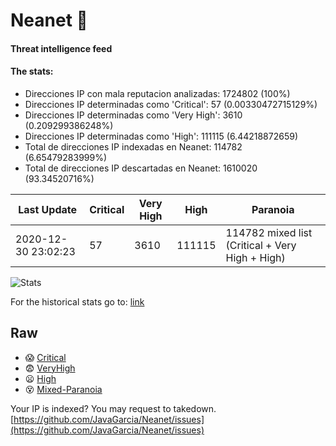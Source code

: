 # Neanet :hocho:
#### Threat intelligence feed
#### The stats:

- Direcciones IP con mala reputacion analizadas: 1724802 (100%)
- Direcciones IP determinadas como 'Critical':  57 (0.00330472715129%)
- Direcciones IP determinadas como 'Very High':  3610 (0.209299386248%)
- Direcciones IP determinadas como 'High':  111115 (6.44218872659)
- Total de direcciones IP indexadas en Neanet:  114782 (6.65479283999%)
- Total de direcciones IP descartadas en Neanet:  1610020 (93.34520716%)

| Last Update | Critical | Very High | High | Paranoia |
| --- | --- | --- | --- | --- |
| 2020-12-30 23:02:23 | 57 | 3610 | 111115 | 114782 mixed list (Critical + Very High + High)|

![Stats](https://docs.google.com/spreadsheets/d/e/2PACX-1vSnaNMIXVabIpDJjufMlzH7poXnshF3mgd8Is1g9ytUEzVsP5my4Trn8f-xkoLLQ38xpL3HtmUexLo6/pubchart?oid=501124687&format=image)

For the historical stats go to: [link](/stats.csv)
## Raw
- :scream: [Critical](https://raw.githubusercontent.com/JavaGarcia/Neanet/master/blacklists/neanet_critical.txt)
- :fearful: [VeryHigh](https://raw.githubusercontent.com/JavaGarcia/Neanet/master/blacklists/neanet_veryHigh.txtt)
- :frowning: [High](https://raw.githubusercontent.com/JavaGarcia/Neanet/master/blacklists/neanet_high.txt)
- :dizzy_face: [Mixed-Paranoia](https://raw.githubusercontent.com/JavaGarcia/Neanet/master/blacklists/neanet_all.txt)


Your IP is indexed? You may request to takedown. [https://github.com/JavaGarcia/Neanet/issues](https://github.com/JavaGarcia/Neanet/issues)























































































































































































































































































































































































































































































































































































































































































































































































































































































































































































































































































































































































































































































































































































































































































































































































































































































































































































































































































































































































































































































































































































































































































































































































































































































































































































































































































































































































































































































































































































































































































































































































































































































